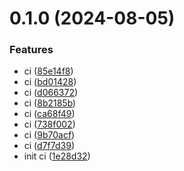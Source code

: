 # 0.1.0 (2024-08-05)


### Features

* ci ([85e14f8](https://github.com/ares-b/test-ci/commit/85e14f89a1a65f4a9f966521cab21e5583364779))
* ci ([bd01428](https://github.com/ares-b/test-ci/commit/bd01428ef9e10683622da596f80d5e3ca388d2be))
* ci ([d066372](https://github.com/ares-b/test-ci/commit/d06637238f096df450d97aac301b8e575c6b5eae))
* ci ([8b2185b](https://github.com/ares-b/test-ci/commit/8b2185b843eeb70e79faaf8fd788a8a06d5e374d))
* ci ([ca68f49](https://github.com/ares-b/test-ci/commit/ca68f49b6013d9ded697b18cf54fd0760f66bd2d))
* ci ([738f002](https://github.com/ares-b/test-ci/commit/738f002ee0ce3b227345aef97044c0601cd743b4))
* ci ([9b70acf](https://github.com/ares-b/test-ci/commit/9b70acf95ba46769defd0da80034d7aac353f63a))
* ci ([d7f7d39](https://github.com/ares-b/test-ci/commit/d7f7d39348d91214b2ab321383586f0f82a85068))
* init ci ([1e28d32](https://github.com/ares-b/test-ci/commit/1e28d3225a7edd43110b7364771efa1bbe02ca80))



